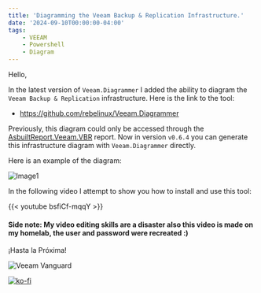 ```yaml
---
title: 'Diagramming the Veeam Backup & Replication Infrastructure.'
date: '2024-09-10T00:00:00-04:00'
tags:
    - VEEAM
    - Powershell
    - Diagram
---
```


Hello,

In the latest version of `Veeam.Diagrammer` I added the ability to diagram the `Veeam Backup & Replication` infrastructure. Here is the link to the tool:

- <https://github.com/rebelinux/Veeam.Diagrammer>

Previously, this diagram could only be accessed through the [AsbuiltReport.Veeam.VBR](https://github.com/AsBuiltReport/AsBuiltReport.Veeam.VBR) report. Now in version `v0.6.4` you can generate this infrastructure diagram with `Veeam.Diagrammer` directly.

Here is an example of the diagram:

![Image1](/img/2024/veeam.diagrammer-0.6.3/Diagram.webp)

In the following video I attempt to show you how to install and use this tool:

{{< youtube bsfiCf-mqqY >}}

#### Side note: My video editing skills are a disaster also this video is made on my homelab, the user and password were recreated :)

¡Hasta la Próxima!

![Veeam Vanguard](/img/2024/abr-veeam-vbr-0_8_8/veeam_vanguard.webp#center)

[![ko-fi](https://ko-fi.com/img/githubbutton_sm.svg)](https://ko-fi.com/F1F8DEV80)
